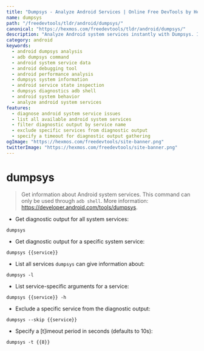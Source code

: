 ```yaml
---
title: "Dumpsys - Analyze Android Services | Online Free DevTools by Hexmos"
name: dumpsys
path: "/freedevtools/tldr/android/dumpsys/"
canonical: "https://hexmos.com/freedevtools/tldr/android/dumpsys/"
description: "Analyze Android system services instantly with Dumpsys. Inspect service states, diagnose issues, and gather diagnostic data. Free online tool, no registration required."
category: android
keywords:
  - android dumpsys analysis
  - adb dumpsys command
  - android system service data
  - android debugging tool
  - android performance analysis
  - dumpsys system information
  - android service state inspection
  - dumpsys diagnostics adb shell
  - android system behavior
  - analyze android system services
features:
  - diagnose android system service issues
  - list all available android system services
  - filter diagnostic output by service name
  - exclude specific services from diagnostic output
  - specify a timeout for diagnostic output gathering
ogImage: "https://hexmos.com/freedevtools/site-banner.png"
twitterImage: "https://hexmos.com/freedevtools/site-banner.png"
---
```


# dumpsys

> Get information about Android system services.
> This command can only be used through `adb shell`.
> More information: <https://developer.android.com/tools/dumpsys>.

- Get diagnostic output for all system services:

`dumpsys`

- Get diagnostic output for a specific system service:

`dumpsys {{service}}`

- List all services `dumpsys` can give information about:

`dumpsys -l`

- List service-specific arguments for a service:

`dumpsys {{service}} -h`

- Exclude a specific service from the diagnostic output:

`dumpsys --skip {{service}}`

- Specify a [t]imeout period in seconds (defaults to 10s):

`dumpsys -t {{8}}`
